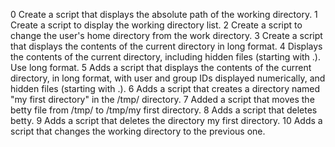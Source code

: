 0 Create a script that displays the absolute path of the working directory.
1 Create a script to display the working directory list.
2 Create a script to change the user's home directory from the work directory.
3 Create a script that displays the contents of the current directory in long format.
4 Displays the contents of the current directory, including hidden files (starting with .). Use long format.
5 Adds a script that displays the contents of the current directory, in long format, with user and group IDs displayed numerically, and hidden files (starting with .).
6 Adds a script that creates a directory named "my first directory" in the /tmp/ directory.
7 Added a script that moves the betty file from /tmp/ to /tmp/my first directory.
8 Adds a script that deletes betty.
9 Adds a script that deletes the directory my first directory.
10 Adds a script that changes the working directory to the previous one.
 

